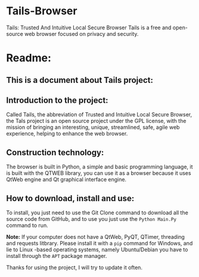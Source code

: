 # Tails-Browser
Tails: Trusted And Intuitive Local Secure Browser Tails is a free and open-source web browser focused on privacy and security.

# Readme:
## This is a document about Tails project:
## Introduction to the project:
Called Tails, the abbreviation of Trusted and Intuitive Local Secure Browser, the Tals project is an open source project under the GPL license, with the mission of bringing an interesting, unique, streamlined, safe, agile web experience, helping to enhance the web browser.
## Construction technology:
The browser is built in Python, a simple and basic programming language, it is built with the QTWEB library, you can use it as a browser because it uses QtWeb engine and Qt graphical interface engine.
## How to download, install and use:
To install, you just need to use the Git Clone command to download all the source code from GitHub, and to use you just use the ```Python Main.Py``` command to run.

**Note:** If your computer does not have a QtWeb, PyQT, QTimer, threading and requests litbrary. Please install it with a ```pip``` command for Windows, and lie to Linux -based operating systems, namely Ubuntu/Debian you have to install through the ```APT``` package manager.

Thanks for using the project, I will try to update it often.

